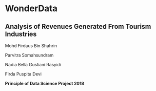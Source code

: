 # WonderData
## Analysis of Revenues Generated From Tourism Industries

Mohd Firdaus Bin Shahrin  

Parvitra Somahsundram  

Nadia Bella Gustiani Rasyidi  

Firda Puspita Devi  


**Principle of Data Science Project 2018**
